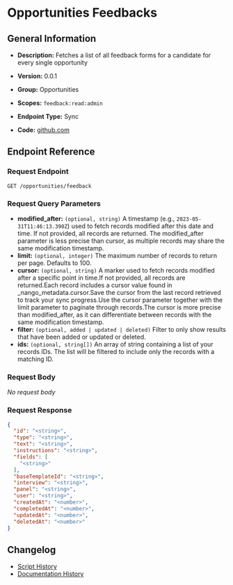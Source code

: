 <!-- BEGIN GENERATED CONTENT -->
# Opportunities Feedbacks

## General Information

- **Description:** Fetches a list of all feedback forms for a candidate for every single opportunity

- **Version:** 0.0.1
- **Group:** Opportunities
- **Scopes:** `feedback:read:admin`
- **Endpoint Type:** Sync
- **Code:** [github.com](https://github.com/NangoHQ/integration-templates/tree/main/integrations/lever/syncs/opportunities-feedbacks.ts)


## Endpoint Reference

### Request Endpoint

`GET /opportunities/feedback`

### Request Query Parameters

- **modified_after:** `(optional, string)` A timestamp (e.g., `2023-05-31T11:46:13.390Z`) used to fetch records modified after this date and time. If not provided, all records are returned. The modified_after parameter is less precise than cursor, as multiple records may share the same modification timestamp.
- **limit:** `(optional, integer)` The maximum number of records to return per page. Defaults to 100.
- **cursor:** `(optional, string)` A marker used to fetch records modified after a specific point in time.If not provided, all records are returned.Each record includes a cursor value found in _nango_metadata.cursor.Save the cursor from the last record retrieved to track your sync progress.Use the cursor parameter together with the limit parameter to paginate through records.The cursor is more precise than modified_after, as it can differentiate between records with the same modification timestamp.
- **filter:** `(optional, added | updated | deleted)` Filter to only show results that have been added or updated or deleted.
- **ids:** `(optional, string[])` An array of string containing a list of your records IDs. The list will be filtered to include only the records with a matching ID.

### Request Body

_No request body_

### Request Response

```json
{
  "id": "<string>",
  "type": "<string>",
  "text": "<string>",
  "instructions": "<string>",
  "fields": [
    "<string>"
  ],
  "baseTemplateId": "<string>",
  "interview": "<string>",
  "panel": "<string>",
  "user": "<string>",
  "createdAt": "<number>",
  "completedAt": "<number>",
  "updatedAt": "<number>",
  "deletedAt": "<number>"
}
```

## Changelog

- [Script History](https://github.com/NangoHQ/integration-templates/commits/main/integrations/lever/syncs/opportunities-feedbacks.ts)
- [Documentation History](https://github.com/NangoHQ/integration-templates/commits/main/integrations/lever/syncs/opportunities-feedbacks.md)

<!-- END  GENERATED CONTENT -->

